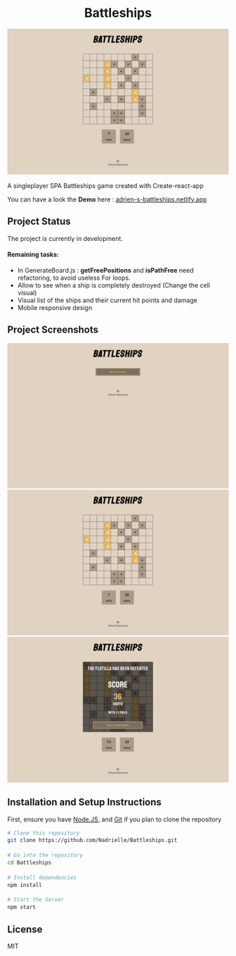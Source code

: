 <h1 align="center"> Battleships </h1>

![Battleships](/docs/preview_step2.png)

A singleplayer SPA Battleships game created with Create-react-app 

You can have a look the **Demo** here : [adrien-s-battleships.netlify.app](https://adrien-s-battleships.netlify.app/)


## Project Status
The project is currently in development. 

#### Remaining tasks:

* In GenerateBoard.js : **getFreePositions** and **isPathFree** need refactoring, to avoid useless For loops.
* Allow to see when a ship is completely destroyed (Change the cell visual)
* Visual list of the ships and their current hit points and damage
* Mobile responsive design


## Project Screenshots

![Battleships](/docs/preview_step1.png)
![Battleships](/docs/preview_step2.png)
![Battleships](/docs/preview_step3.png)


## Installation and Setup Instructions

First, ensure you have [Node.JS](https://nodejs.org), and [Git](https://git-scm.com/) if you plan to clone the repository 

```bash
# Clone this repository
git clone https://github.com/Nadrielle/Battleships.git

# Go into the repository
cd Battleships

# Install dependencies
npm install

# Start the Server
npm start
```


## License
MIT